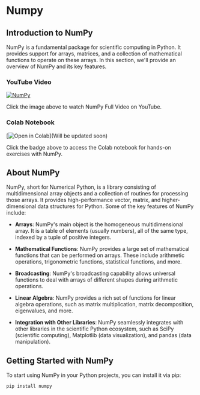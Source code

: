 # Numpy

## Introduction to NumPy

NumPy is a fundamental package for scientific computing in Python. It provides support for arrays, matrices, and a collection of mathematical functions to operate on these arrays. In this section, we'll provide an overview of NumPy and its key features.

### YouTube Video

[![NumPy](https://github.com/codenihar/ml/assets/82893577/d8c27664-7f2c-4762-acac-c6d634ecb3d5)
](https://youtu.be/LHzBHo-XZnw)

Click the image above to watch NumPy Full Video on YouTube.

### Colab Notebook

[![Open in Colab](https://colab.research.google.com/assets/colab-badge.svg)](Will be updated soon)

Click the badge above to access the Colab notebook for hands-on exercises with NumPy.

## About NumPy

NumPy, short for Numerical Python, is a library consisting of multidimensional array objects and a collection of routines for processing those arrays. It provides high-performance vector, matrix, and higher-dimensional data structures for Python. Some of the key features of NumPy include:

- **Arrays**: NumPy's main object is the homogeneous multidimensional array. It is a table of elements (usually numbers), all of the same type, indexed by a tuple of positive integers.

- **Mathematical Functions**: NumPy provides a large set of mathematical functions that can be performed on arrays. These include arithmetic operations, trigonometric functions, statistical functions, and more.

- **Broadcasting**: NumPy's broadcasting capability allows universal functions to deal with arrays of different shapes during arithmetic operations.

- **Linear Algebra**: NumPy provides a rich set of functions for linear algebra operations, such as matrix multiplication, matrix decomposition, eigenvalues, and more.

- **Integration with Other Libraries**: NumPy seamlessly integrates with other libraries in the scientific Python ecosystem, such as SciPy (scientific computing), Matplotlib (data visualization), and pandas (data manipulation).

## Getting Started with NumPy

To start using NumPy in your Python projects, you can install it via pip:

```bash
pip install numpy
